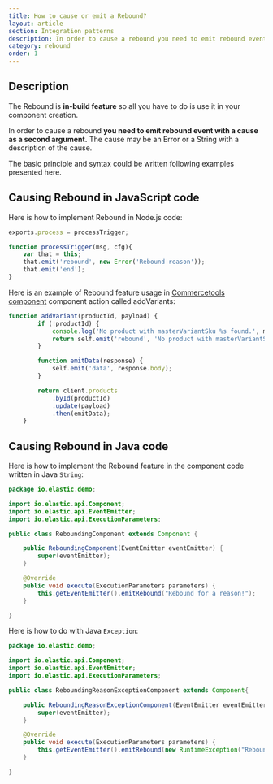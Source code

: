 ```yaml
---
title: How to cause or emit a Rebound?
layout: article
section: Integration patterns
description: In order to cause a rebound you need to emit rebound event with a cause as a second argument. The cause may be an Error or a String with a description of the cause.
category: rebound
order: 1
---
```


## Description

The Rebound is **in-build feature** so all you have to do is use it in your component creation.

In order to cause a rebound **you need to emit rebound event with a cause as a second argument.** The cause may be an Error or a String with a description of the cause.

The basic principle and syntax could be written following examples presented here.

## Causing Rebound in JavaScript code

Here is how to implement Rebound in Node.js code:

```javascript
exports.process = processTrigger;

function processTrigger(msg, cfg){
    var that = this;
    that.emit('rebound', new Error('Rebound reason'));
    that.emit('end');
}
```

Here is an example of Rebound feature usage in [Commercetools component](/components/commercetools/) component action called addVariants:

```js
function addVariant(productId, payload) {
        if (!productId) {
            console.log('No product with masterVariantSku %s found.', masterVariantSku);
            return self.emit('rebound', 'No product with masterVariantSku' + masterVariantSku + 'found.');
        }

        function emitData(response) {
            self.emit('data', response.body);
        }

        return client.products
            .byId(productId)
            .update(payload)
            .then(emitData);
    }
```

## Causing Rebound in Java code

Here is how to implement the Rebound feature in the component code written in Java `String`:


```java
package io.elastic.demo;

import io.elastic.api.Component;
import io.elastic.api.EventEmitter;
import io.elastic.api.ExecutionParameters;

public class ReboundingComponent extends Component {

    public ReboundingComponent(EventEmitter eventEmitter) {
        super(eventEmitter);
    }

    @Override
    public void execute(ExecutionParameters parameters) {
        this.getEventEmitter().emitRebound("Rebound for a reason!");
    }

}
```

Here is how to do with Java `Exception`:

```java
package io.elastic.demo;

import io.elastic.api.Component;
import io.elastic.api.EventEmitter;
import io.elastic.api.ExecutionParameters;

public class ReboundingReasonExceptionComponent extends Component{

    public ReboundingReasonExceptionComponent(EventEmitter eventEmitter) {
        super(eventEmitter);
    }

    @Override
    public void execute(ExecutionParameters parameters) {
        this.getEventEmitter().emitRebound(new RuntimeException("Rebound"));
    }

}
```
